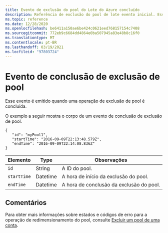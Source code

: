 ```yaml
---
title: Evento de exclusão do pool do Lote do Azure concluído
description: Referência de exclusão do pool de lote evento inicial. Esse evento é emitido quando uma operação de exclusão de pool é concluída.
ms.topic: reference
ms.date: 12/28/2020
ms.openlocfilehash: be6411a150ae6be424c0621eed768157154c7408
ms.sourcegitcommit: 772eb9c6684dd4864e0ba507945a83e48b8c16f0
ms.translationtype: MT
ms.contentlocale: pt-BR
ms.lasthandoff: 03/19/2021
ms.locfileid: "97803724"
---
```

# <a name="pool-delete-complete-event"></a>Evento de conclusão de exclusão de pool

 Esse evento é emitido quando uma operação de exclusão de pool é concluída.

 O exemplo a seguir mostra o corpo de um evento de conclusão de exclusão de pool.

```
{
   "id": "myPool1",
   "startTime": "2016-09-09T22:13:48.579Z",
   "endTime": "2016-09-09T22:14:08.836Z"
}
```

|Elemento|Type|Observações|
|-------------|----------|-----------|
|`id`|String|A ID do pool.|
|`startTime`|Datetime|A hora de início da exclusão do pool.|
|`endTime`|Datetime|A hora de conclusão da exclusão do pool.|

## <a name="remarks"></a>Comentários

Para obter mais informações sobre estados e códigos de erro para a operação de redimensionamento do pool, consulte [Excluir um pool de uma conta](/rest/api/batchservice/delete-a-pool-from-an-account).
